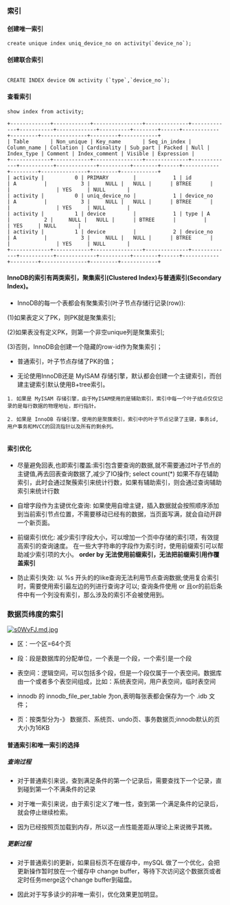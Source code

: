 ### 索引

#### 创建唯一索引

```
create unique index uniq_device_no on activity(`device_no`);

```

#### 创建联合索引

```

CREATE INDEX device ON activity (`type`,`device_no`);

```

#### 查看索引

```
show index from activity;

+-------------+------------+----------------+--------------+-------------+-----------+-------------+----------+--------+------+------------+---------+---------------+---------+------------+
| Table       | Non_unique | Key_name       | Seq_in_index | Column_name | Collation | Cardinality | Sub_part | Packed | Null | Index_type | Comment | Index_comment | Visible | Expression |
+-------------+------------+----------------+--------------+-------------+-----------+-------------+----------+--------+------+------------+---------+---------------+---------+------------+
| activity |          0 | PRIMARY        |            1 | id          | A         |           3 |     NULL |   NULL |      | BTREE      |         |               | YES     | NULL       |
| activity |          0 | uniq_device_no |            1 | device_no   | A         |           3 |     NULL |   NULL |      | BTREE      |         |               | YES     | NULL       |
| activity |          1 | device         |            1 | type | A         |           2 |     NULL |   NULL |      | BTREE      |         |               | YES     | NULL       |
| activity |          1 | device         |            2 | device_no   | A         |           3 |     NULL |   NULL |      | BTREE      |         |               | YES     | NULL       |
+-------------+------------+----------------+--------------+-------------+-----------+-------------+----------+--------+------+------------+---------+---------------+---------+------------+

```

#### InnoDB的索引有两类索引，聚集索引(Clustered Index)与普通索引(Secondary Index)。

- InnoDB的每一个表都会有聚集索引(叶子节点存储行记录(row)):

(1)如果表定义了PK，则PK就是聚集索引;

(2)如果表没有定义PK，则第一个非空unique列是聚集索引;

(3)否则，InnoDB会创建一个隐藏的row-id作为聚集索引；

- 普通索引，叶子节点存储了PK的值；

- 无论使用InnoDB还是 MyISAM 存储引擎，默认都会创建一个主键索引，而创建主键索引默认使用B+tree索引。

```
1. 如果是 MyISAM 存储引擎，由于MyISAM使用的是辅助索引，索引中每一个叶子结点仅仅记录的是每行数据的物理地址，即行指针。
  
2. 如果是 InnoDB 存储引擎，使用的是聚蔟索引，索引中的叶子节点记录了主键，事务id,用户事务和MVCC的回流指针以及所有的剩余列。
  
```

#### 索引优化

- 尽量避免回表,也即索引覆盖:索引包含要查询的数据,就不需要通过叶子节点的主键值,再去回表查询数据了,减少了IO操作; select count(*)
  如果不存在辅助索引，此时会通过聚蔟索引来统计行数，如果有辅助索引，则会通过查询辅助索引来统计行数

- 自增字段作为主键优化查询: 如果使用自增主键，插入数据就会按照顺序添加到当前索引节点位置，不需要移动已经有的数据，当页面写满，就会自动开辟一个新页面。

- 前缀索引优化: 减少索引字段大小，可以增加一个页中存储的索引项，有效提高索引的查询速度。 在一些大字符串的字段作为索引时，使用前缀索引可以帮助减少索引项的大小。
  **order by 无法使用前缀索引，无法把前缀索引用作覆盖索引**

- 防止索引失效: 以 %s 开头的的like查询无法利用节点查询数据;使用复合索引时，需要使用索引最左边的列进行查询才可以; 查询条件使用 or 且or的前后条件中有一个列没有索引，那么涉及的索引不会被使用到。

### 数据页纬度的索引

[![s0WvFJ.md.jpg](https://s3.ax1x.com/2021/01/15/s0WvFJ.md.jpg)](https://imgchr.com/i/s0WvFJ)

- 区：一个区=64个页

- 段：段是数据库的分配单位，一个表是一个段，一个索引是一个段

- 表空间：逻辑空间，可以包括多个段，但是一个段仅属于一个表空间。数据库由一个或者多个表空间组成，比如：系统表空间，用户表空间，临时表空间

- innodb 的 innodb_file_per_table 为on,表明每张表都会保存为一个 .idb 文件；

- 页：按类型分为-》 数据页、系统页、undo页、事务数据页;innodb默认的页大小为16KB

#### 普通索引和唯一索引的选择

##### 查询过程

- 对于普通索引来说，查到满足条件的第一个记录后，需要查找下一个记录，直到碰到第一个不满条件的记录

- 对于唯一索引来说，由于索引定义了唯一性，查到第一个满足条件的记录后，就会停止继续检索。

- 因为已经按照页加载到内存，所以这一点性能差距从理论上来说微乎其微。

##### 更新过程

- 对于普通索引的更新，如果目标页不在缓存中，mySQL 做了一个优化，会把更新操作暂时放在一个缓存中 change buffer，等待下次访问这个数据页或者定时任务merge这个change buffer到磁盘。

- 因此对于写多读少的非唯一索引，优化效果更加明显。